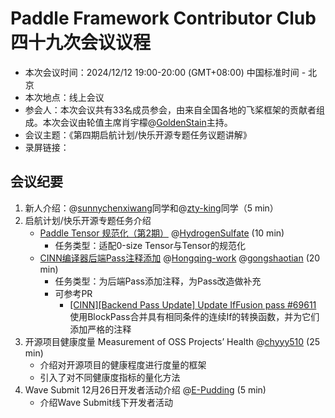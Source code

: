 # Paddle Framework Contributor Club 四十九次会议议程

- 本次会议时间：2024/12/12 19:00-20:00 (GMT+08:00) 中国标准时间 - 北京
- 本次地点：线上会议
- 参会人：本次会议共有33名成员参会，由来自全国各地的飞桨框架的贡献者组成。本次会议由轮值主席肖宇檬@[GoldenStain](https://github.com/GoldenStain)主持。
- 会议主题：《第四期启航计划/快乐开源专题任务议题讲解》
- 录屏链接：

## 会议纪要

1. 新人介绍：@[sunnychenxiwang](https://github.com/sunnychenxiwang)同学和@[zty-king](https://github.com/zty-king)同学（5 min）
2. 启航计划/快乐开源专题任务介绍
   - [Paddle Tensor 规范化（第2期）](https://github.com/PaddlePaddle/Paddle/issues/69908) @[HydrogenSulfate](https://github.com/HydrogenSulfate) (10 min)
		+ 任务类型：适配0-size Tensor与Tensor的规范化
   - [CINN编译器后端Pass注释添加](https://github.com/PaddlePaddle/Paddle/issues/70113) @[Hongqing-work](https://github.com/Hongqing-work) @[gongshaotian](https://github.com/gongshaotian) (20 min)
		+ 任务类型：为后端Pass添加注释，为Pass改造做补充
		+ 可参考PR
			+ [[CINN][Backend Pass Update] Update IfFusion pass #69611](https://github.com/PaddlePaddle/Paddle/pull/69611)
			使用BlockPass合并具有相同条件的连续If的转换函数，并为它们添加严格的注释
3. 开源项目健康度量 Measurement of OSS Projects’ Health @[chyyy510](https://github.com/chyyy510) (25 min)
	- 介绍对开源项目的健康程度进行度量的框架
	- 引入了对不同健康度指标的量化方法
4. Wave Submit 12月26日开发者活动介绍 @[E-Pudding](https://github.com/E-Pudding) (5 min)
	- 介绍Wave Submit线下开发者活动
